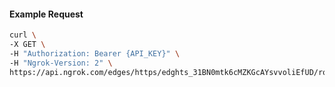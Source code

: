 <!-- Code generated for API Clients. DO NOT EDIT. -->

#### Example Request

```bash
curl \
-X GET \
-H "Authorization: Bearer {API_KEY}" \
-H "Ngrok-Version: 2" \
https://api.ngrok.com/edges/https/edghts_31BN0mtk6cMZKGcAYsvvoliEfUD/routes/edghtsrt_31BN0kh5rI2C9t9TTZfLWlazZ6j/response_headers
```
